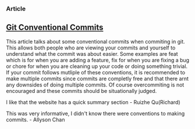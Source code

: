 ### Article

## [Git Conventional Commits](https://www.conventionalcommits.org/en/v1.0.0/)

This article talks about some conventional commits when commiting in git.
This allows both people who are viewing your commits and yourself to understand what the commit was about easier.
Some examples are feat which is for when you are adding a feature, fix for when you are fixing a bug or chore for when you are cleaning up your code or doing something trivial.
If your commit follows mutliple of these conventions, it is recommended to make multiple commits since commits are completly free and that there arnt any downsides of doing multiple commits. Of course overcommiting is not encouraged and these commits should be situationally judged.

I like that the website has a quick summary section - Ruizhe Qu(Richard)

This was very informative, I didn't know there were conventions to making commits. - Allyson Chan
